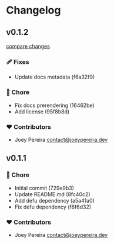 # Changelog


## v0.1.2

[compare changes](https://undefined/undefined/compare/v0.1.1...v0.1.2)

### 🩹 Fixes

- Update docs metadata (f6a32f9)

### 🏡 Chore

- Fix docs prerendering (16462be)
- Add license (95f8b8d)

### ❤️  Contributors

- Joey Pereira <contact@joeypereira.dev>

## v0.1.1


### 🏡 Chore

- Initial commit (729e9b3)
- Update README.md (8fc40c2)
- Add defu dependency (a5a41a0)
- Fix defu dependency (f6f6d32)

### ❤️  Contributors

- Joey Pereira <contact@joeypereira.dev>

